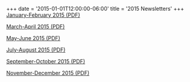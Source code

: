 +++
date = '2015-01-01T12:00:00-06:00'
title = '2015 Newsletters'
+++
[January-February 2015 (PDF)](/newsletters/2015-Jan-Feb.pdf)

[March-April 2015 (PDF)](/newsletters/2015-Mar-Apr.pdf)

[May-June 2015 (PDF)](/newsletters/2015-May-Jun.pdf)

[July-August 2015 (PDF)](/newsletters/2015-Jul-Aug.pdf)

[September-October 2015 (PDF)](/newsletters/2015-Sep-Oct.pdf)

[November-December 2015 (PDF)](/newsletters/2015-Nov-Dec.pdf)